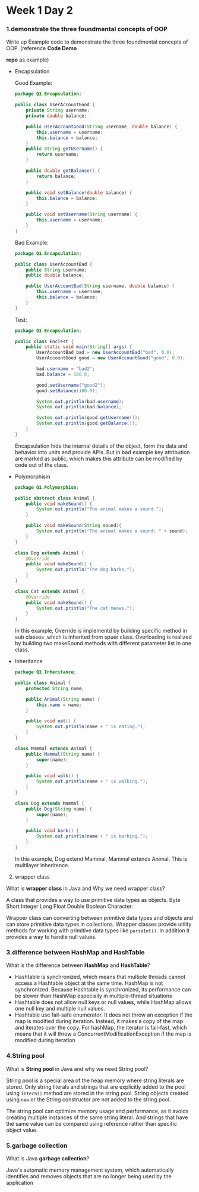 # Week 1 Day 2



### 1.demonstrate the three foundmental concepts of OOP

Write up Example code to demonstrate the three foundmental concepts of OOP. (reference **Code Demo**

**repo** as example)

- Encapsulation

  Good Example:

  ```java
  package Q1.Encapsulation;
  
  public class UserAccountGood {
      private String username;
      private double balance;
  
      public UserAccountGood(String username, double balance) {
          this.username = username;
          this.balance = balance;
      }
      public String getUsername() {
          return username;
      }
  
      public double getBalance() {
          return balance;
      }
  
      public void setBalance(double balance) {
          this.balance = balance;
      }
  
      public void setUsername(String username) {
          this.username = username;
      }
  }
  ```

  Bad Example:

  ```java
  package Q1.Encapsulation;
  
  public class UserAccountBad {
      public String username;
      public double balance;
  
      public UserAccountBad(String username, double balance) {
          this.username = username;
          this.balance = balance;
      }
  }
  ```

  Test:

  ```java
  package Q1.Encapsulation;
  
  public class EncTest {
      public static void main(String[] args) {
          UserAccountBad bad = new UserAccountBad("bad", 0.0);
          UserAccountGood good = new UserAccountGood("good", 0.0);
  
          bad.username = "bad2";
          bad.balance = 100.0;
  
          good.setUsername("good2");
          good.setBalance(100.0);
  
          System.out.println(bad.username);
          System.out.println(bad.balance);
  
          System.out.println(good.getUsername());
          System.out.println(good.getBalance());
      }
  }
  ```

  Encapsulation hide the internal details of the object, form the data and behavior into units and provide APIs. But in bad example key attribution are marked as public, which makes this attribute can be modified by code out of the class.

- Polymorphism

  ```java
  package Q1.Polymorphism;
  
  public abstract class Animal {
      public void makeSound() {
          System.out.println("The animal makes a sound.");
      }
  
      public void makeSound(String sound){
          System.out.println("The animal makes a sound: " + sound);
      }
  }
  
  class Dog extends Animal {
      @Override
      public void makeSound() {
          System.out.println("The dog barks.");
      }
  }
  
  class Cat extends Animal {
      @Override
      public void makeSound() {
          System.out.println("The cat meows.");
      }
  }
  ```

  In this example, Override is implementd by building specific method in sub classes ,which is inherited from spuer class. Overloading is realized by building two makeSound methods with different parameter list in one class.

- Inheritance

  ```java
  package Q1.Inheritance;
  
  public class Animal {
      protected String name;
  
      public Animal(String name) {
          this.name = name;
      }
  
      public void eat() {
          System.out.println(name + " is eating.");
      }
  }
  
  class Mammal extends Animal {
      public Mammal(String name) {
          super(name);
      }
  
      public void walk() {
          System.out.println(name + " is walking.");
      }
  }
  
  class Dog extends Mammal {
      public Dog(String name) {
          super(name);
      }
  
      public void bark() {
          System.out.println(name + " is barking.");
      }
  }
  ```

  In this example, Dog extend Mammal, Mammal extends Animal. This is multilayer inheritence.

2. wrapper class

What is **wrapper class** in Java and Why we need wrapper class?

A class that provides a way to use primitive data types as objects. Byte Short Integer Long Float Double Boolean Character.

Wrapper class can converting between primitive data types and objects and can store primitive data types in collections. Wrapper classes provide utility methods for working with primitive data types like `parseInt()`. In addition it provides a way to handle null values.

### 3.difference between **HashMap** and **HashTable**

What is the difference between **HashMap** and **HashTable**?

- Hashtable is synchronized, which means that multiple threads cannot access a Hashtable object at the same time. HashMap is not synchronized. Because Hashtable is synchronized, its performance can be slower than HashMap especially in multiple-thread situations
- Hashtable does not allow null keys or null values, while HashMap allows one null key and multiple null values.
- Hashtable use fail-safe enumerator. It does not throw an exception if the map is modified during iteration. Instead, it makes a copy of the map and iterates over the copy. For hashMap, the iterator is fail-fast, which means that it will throw a ConcurrentModificationException if the map is modified during iteration

### 4.String pool

What is **String pool** in Java and why we need String pool?

String pool is a special area of the heap memory where string literals are stored. Only string literals and strings that are explicitly added to the pool using `intern()` method are stored in the string pool. String objects created using `new` or the String constructor are not added to the string pool.

The string pool can optimize memory usage and performance, as it avoids creating multiple instances of the same string literal. And strings that have the same value can be compared using reference rather than specific object value.

### 5.garbage collection

What is Java **garbage collection**?

Java's automatic memory management system, which automatically identifies and removes objects that are no longer being used by the application

